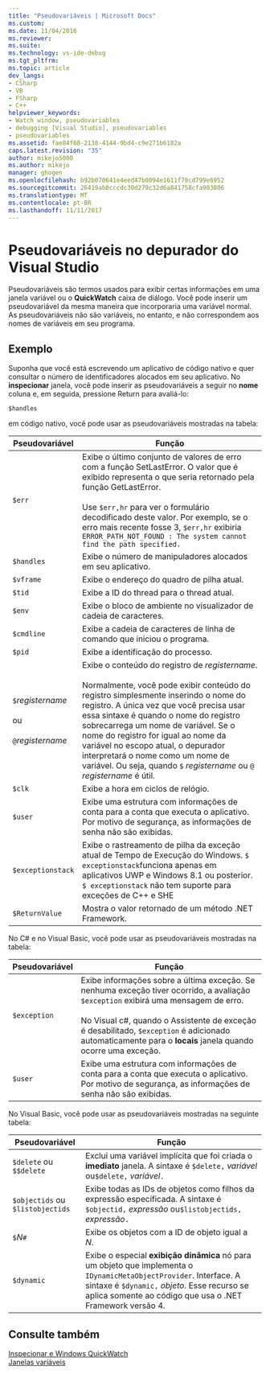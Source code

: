 ```yaml
---
title: "Pseudovariáveis | Microsoft Docs"
ms.custom: 
ms.date: 11/04/2016
ms.reviewer: 
ms.suite: 
ms.technology: vs-ide-debug
ms.tgt_pltfrm: 
ms.topic: article
dev_langs:
- CSharp
- VB
- FSharp
- C++
helpviewer_keywords:
- Watch window, pseudovariables
- debugging [Visual Studio], pseudovariables
- pseudovariables
ms.assetid: fae84f68-2138-4144-9bd4-c9e271b6182a
caps.latest.revision: "35"
author: mikejo5000
ms.author: mikejo
manager: ghogen
ms.openlocfilehash: b92b070641e4eed47b0094e1611f78cd799e6952
ms.sourcegitcommit: 26419ab0cccdc30d279c32d6a841758cfa903806
ms.translationtype: MT
ms.contentlocale: pt-BR
ms.lasthandoff: 11/11/2017
---
```

# <a name="pseudovariables-in-the-visual-studio-debugger"></a>Pseudovariáveis no depurador do Visual Studio
Pseudovariáveis são termos usados para exibir certas informações em uma janela variável ou o **QuickWatch** caixa de diálogo. Você pode inserir um pseudovariável da mesma maneira que incorporaria uma variável normal. As pseudovariáveis não são variáveis, no entanto, e não correspondem aos nomes de variáveis em seu programa.  
  
## <a name="example"></a>Exemplo  
 Suponha que você está escrevendo um aplicativo de código nativo e quer consultar o número de identificadores alocados em seu aplicativo. No **inspecionar** janela, você pode inserir as pseudovariáveis a seguir no **nome** coluna e, em seguida, pressione Return para avaliá-lo:  
  
```  
$handles  
```  
  
 em código nativo, você pode usar as pseudovariáveis mostradas na tabela:  
  
|Pseudovariável|Função|  
|--------------------|--------------|  
|`$err`|Exibe o último conjunto de valores de erro com a função SetLastError. O valor que é exibido representa o que seria retornado pela função GetLastError.<br /><br /> Use `$err,hr` para ver o formulário decodificado deste valor. Por exemplo, se o erro mais recente fosse 3, `$err,hr` exibiria `ERROR_PATH_NOT_FOUND : The system cannot find the path specified.`|  
|`$handles`|Exibe o número de manipuladores alocados em seu aplicativo.|  
|`$vframe`|Exibe o endereço do quadro de pilha atual.|  
|`$tid`|Exibe a ID do thread para o thread atual.|  
|`$env`|Exibe o bloco de ambiente no visualizador de cadeia de caracteres.|  
|`$cmdline`|Exibe a cadeia de caracteres de linha de comando que iniciou o programa.|  
|`$pid`|Exibe a identificação do processo.|  
|`$`*registername*<br /><br /> ou<br /><br /> `@`*registername*|Exibe o conteúdo do registro de *registername*.<br /><br /> Normalmente, você pode exibir conteúdo do registro simplesmente inserindo o nome do registro. A única vez que você precisa usar essa sintaxe é quando o nome do registro sobrecarrega um nome de variável. Se o nome do registro for igual ao nome da variável no escopo atual, o depurador interpretará o nome como um nome de variável. Ou seja, quando `$` *registername* ou `@` *registername* é útil.|  
|`$clk`|Exibe a hora em ciclos de relógio.|  
|`$user`|Exibe uma estrutura com informações de conta para a conta que executa o aplicativo. Por motivo de segurança, as informações de senha não são exibidas.|  
|`$exceptionstack`|Exibe o rastreamento de pilha da exceção atual de Tempo de Execução do Windows. `$ exceptionstack`funciona apenas em aplicativos UWP e Windows 8.1 ou posterior. `$ exceptionstack` não tem suporte para exceções de C++ e SHE|  
|`$ReturnValue`|Mostra o valor retornado de um método .NET Framework.|  
  
 No C# e no Visual Basic, você pode usar as pseudovariáveis mostradas na tabela:  
  
|Pseudovariável|Função|  
|--------------------|--------------|  
|`$exception`|Exibe informações sobre a última exceção. Se nenhuma exceção tiver ocorrido, a avaliação `$exception` exibirá uma mensagem de erro.<br /><br /> No Visual c#, quando o Assistente de exceção é desabilitado, `$exception` é adicionado automaticamente para o **locais** janela quando ocorre uma exceção.|  
|`$user`|Exibe uma estrutura com informações de conta para a conta que executa o aplicativo. Por motivo de segurança, as informações de senha não são exibidas.|  
  
 No Visual Basic, você pode usar as pseudovariáveis mostradas na seguinte tabela:  
  
|Pseudovariável|Função|  
|--------------------|--------------|  
|`$delete` ou `$$delete`|Exclui uma variável implícita que foi criada o **imediato** janela. A sintaxe é `$delete,` *variável* ou`$delete,` *variável*`.`|  
|`$objectids` ou `$listobjectids`|Exibe todas as IDs de objetos como filhos da expressão especificada. A sintaxe é `$objectid,` *expressão* ou`$listobjectids,` *expressão*`.`|  
|`$`*N*`#`|Exibe os objetos com a ID de objeto igual a *N*.|  
|`$dynamic`|Exibe o especial **exibição dinâmica** nó para um objeto que implementa o `IDynamicMetaObjectProvider`. Interface. A sintaxe é `$dynamic,` *objeto*. Esse recurso se aplica somente ao código que usa o .NET Framework versão 4.|  
  
## <a name="see-also"></a>Consulte também  
 [Inspecionar e Windows QuickWatch](../debugger/watch-and-quickwatch-windows.md)   
 [Janelas variáveis](../debugger/debugger-windows.md)